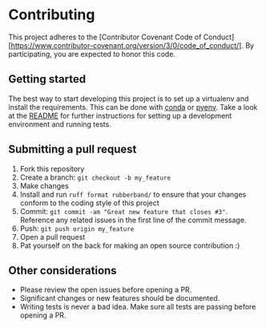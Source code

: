 # Contributing

This project adheres to the [Contributor Covenant Code of Conduct][https://www.contributor-covenant.org/version/3/0/code_of_conduct/]. By participating, you are expected to honor this code.

## Getting started

The best way to start developing this project is to set up a virtualenv and install the requirements. This can be done with [conda](http://conda.pydata.org/docs/) or [pyenv](https://github.com/pyenv/pyenv). Take a look at the [README](README.md) for further instructions for setting up a development environment and running tests.

## Submitting a pull request

1. Fork this repository
2. Create a branch: `git checkout -b my_feature`
3. Make changes
4. Install and run `ruff format rubberband/` to ensure that your changes conform to the coding style of this project
6. Commit: `git commit -am "Great new feature that closes #3"`. Reference any related issues in the first line of the commit message.
7. Push: `git push origin my_feature`
8. Open a pull request
9. Pat yourself on the back for making an open source contribution :)

## Other considerations

- Please review the open issues before opening a PR.
- Significant changes or new features should be documented.
- Writing tests is never a bad idea. Make sure all tests are passing before opening a PR.

